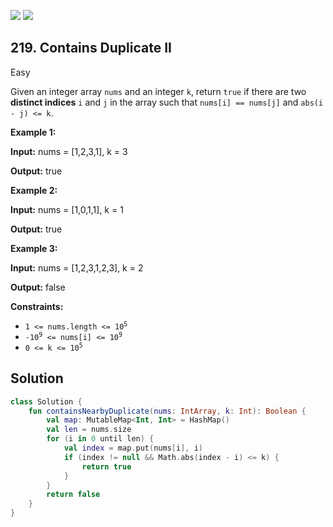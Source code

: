 [![](https://img.shields.io/github/stars/javadev/LeetCode-in-Kotlin?label=Stars&style=flat-square)](https://github.com/javadev/LeetCode-in-Kotlin)
[![](https://img.shields.io/github/forks/javadev/LeetCode-in-Kotlin?label=Fork%20me%20on%20GitHub%20&style=flat-square)](https://github.com/javadev/LeetCode-in-Kotlin/fork)

## 219\. Contains Duplicate II

Easy

Given an integer array `nums` and an integer `k`, return `true` if there are two **distinct indices** `i` and `j` in the array such that `nums[i] == nums[j]` and `abs(i - j) <= k`.

**Example 1:**

**Input:** nums = [1,2,3,1], k = 3

**Output:** true

**Example 2:**

**Input:** nums = [1,0,1,1], k = 1

**Output:** true

**Example 3:**

**Input:** nums = [1,2,3,1,2,3], k = 2

**Output:** false

**Constraints:**

*   <code>1 <= nums.length <= 10<sup>5</sup></code>
*   <code>-10<sup>9</sup> <= nums[i] <= 10<sup>9</sup></code>
*   <code>0 <= k <= 10<sup>5</sup></code>

## Solution

```kotlin
class Solution {
    fun containsNearbyDuplicate(nums: IntArray, k: Int): Boolean {
        val map: MutableMap<Int, Int> = HashMap()
        val len = nums.size
        for (i in 0 until len) {
            val index = map.put(nums[i], i)
            if (index != null && Math.abs(index - i) <= k) {
                return true
            }
        }
        return false
    }
}
```